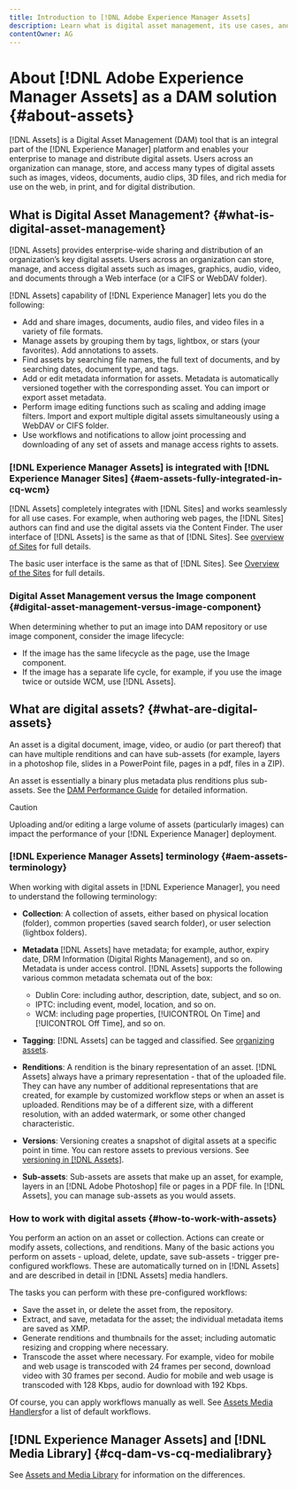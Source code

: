 ```yaml
---
title: Introduction to [!DNL Adobe Experience Manager Assets]
description: Learn what is digital asset management, its use cases, and [!DNL Adobe Experience Manager Asset] offering.
contentOwner: AG
---
```


# About [!DNL Adobe Experience Manager Assets] as a DAM solution {#about-assets}

[!DNL Assets] is a Digital Asset Management (DAM) tool that is an integral part of the [!DNL Experience Manager] platform and enables your enterprise to manage and distribute digital assets. Users across an organization can manage, store, and access many types of digital assets such as images, videos, documents, audio clips, 3D files, and rich media for use on the web, in print, and for digital distribution.

## What is Digital Asset Management? {#what-is-digital-asset-management}

[!DNL Assets] provides enterprise-wide sharing and distribution of an organization’s key digital assets. Users across an organization can store, manage, and access digital assets such as images, graphics, audio, video, and documents through a Web interface (or a CIFS or WebDAV folder).

[!DNL Assets] capability of [!DNL Experience Manager] lets you do the following:

* Add and share images, documents, audio files, and video files in a variety of file formats.
* Manage assets by grouping them by tags, lightbox, or stars (your favorites). Add annotations to assets.
* Find assets by searching file names, the full text of documents, and by searching dates, document type, and tags.
* Add or edit metadata information for assets. Metadata is automatically versioned together with the corresponding asset. You can import or export asset metadata.
* Perform image editing functions such as scaling and adding image filters. Import and export multiple digital assets simultaneously using a WebDAV or CIFS folder.
* Use workflows and notifications to allow joint processing and downloading of any set of assets and manage access rights to assets.

### [!DNL Experience Manager Assets] is integrated with [!DNL Experience Manager Sites] {#aem-assets-fully-integrated-in-cq-wcm}

[!DNL Assets] completely integrates with [!DNL Sites] and works seamlessly for all use cases. For example, when authoring web pages, the [!DNL Sites] authors can find and use the digital assets via the Content Finder. The user interface of [!DNL Assets] is the same as that of [!DNL Sites]. See [overview of Sites](/help/sites-authoring/page-authoring.md) for full details.

The basic user interface is the same as that of [!DNL Sites]. See [Overview of the Sites](/help/sites-authoring/page-authoring.md) for full details.

<!-- TBD: Update image for branding 

![screen_shot_2012-04-17at15946pm](assets/screen_shot_2012-04-17at15946pm.png) ![screen_shot_2012-04-17at20100pm](assets/screen_shot_2012-04-17at20100pm.png)

Assets managed within [!DNL Experience Manager] DAM can then be accessed via the content finder of WCM:

![screen_shot_2012-04-17at20214pm](assets/screen_shot_2012-04-17at20214pm.png) -->

### Digital Asset Management versus the Image component {#digital-asset-management-versus-image-component}

When determining whether to put an image into DAM repository or use image component, consider the image lifecycle:

* If the image has the same lifecycle as the page, use the Image component.
* If the image has a separate life cycle, for example, if you use the image twice or outside WCM, use [!DNL Assets].

## What are digital assets? {#what-are-digital-assets}

An asset is a digital document, image, video, or audio (or part thereof) that can have multiple renditions and can have sub-assets (for example, layers in a photoshop file, slides in a PowerPoint file, pages in a pdf, files in a ZIP).

An asset is essentially a binary plus metadata plus renditions plus sub-assets. See the [DAM Performance Guide](/help/sites-deploying/assets-performance-sizing.md) for detailed information.

>[!CAUTION]
>
>Uploading and/or editing a large volume of assets (particularly images) can impact the performance of your [!DNL Experience Manager] deployment.

### [!DNL Experience Manager Assets] terminology {#aem-assets-terminology}

When working with digital assets in [!DNL Experience Manager], you need to understand the following terminology:

* **Collection**: A collection of assets, either based on physical location (folder), common properties (saved search folder), or user selection (lightbox folders).

* **Metadata** [!DNL Assets] have metadata; for example, author, expiry date, DRM Information (Digital Rights Management), and so on. Metadata is under access control. [!DNL Assets] supports the following various common metadata schemata out of the box:

  * Dublin Core: including author, description, date, subject, and so on.
  * IPTC: including event, model, location, and so on.
  * WCM: including page properties, [!UICONTROL On Time] and [!UICONTROL Off Time], and so on.

* **Tagging**: [!DNL Assets] can be tagged and classified. See [organizing assets](/help/assets/organize-assets.md).

* **Renditions**: A rendition is the binary representation of an asset. [!DNL Assets] always have a primary representation - that of the uploaded file. They can have any number of additional representations that are created, for example by customized workflow steps or when an asset is uploaded. Renditions may be of a different size, with a different resolution, with an added watermark, or some other changed characteristic.

* **Versions**: Versioning creates a snapshot of digital assets at a specific point in time. You can restore assets to previous versions. See [versioning in [!DNL Assets]](managing-assets-touch-ui.md#asset-versioning).

* **Sub-assets**: Sub-assets are assets that make up an asset, for example, layers in an [!DNL Adobe Photoshop] file or pages in a PDF file. In [!DNL Assets], you can manage sub-assets as you would assets.

### How to work with digital assets {#how-to-work-with-assets}

You perform an action on an asset or collection. Actions can create or modify assets, collections, and renditions. Many of the basic actions you perform on assets - upload, delete, update, save sub-assets - trigger pre-configured workflows. These are automatically turned on in [!DNL Assets] and are described in detail in [!DNL Assets] media handlers.

The tasks you can perform with these pre-configured workflows:

* Save the asset in, or delete the asset from, the repository.
* Extract, and save, metadata for the asset; the individual metadata items are saved as XMP.
* Generate renditions and thumbnails for the asset; including automatic resizing and cropping where necessary.
* Transcode the asset where necessary. For example, video for mobile and web usage is transcoded with 24 frames per second, download video with 30 frames per second. Audio for mobile and web usage is transcoded with 128 Kbps, audio for download with 192 Kbps.

Of course, you can apply workflows manually as well. See [Assets Media Handlers](media-handlers.md)for a list of default workflows.

## [!DNL Experience Manager Assets] and [!DNL Media Library] {#cq-dam-vs-cq-medialibrary}

See [Assets and Media Library](medialibrary.md) for information on the differences.
